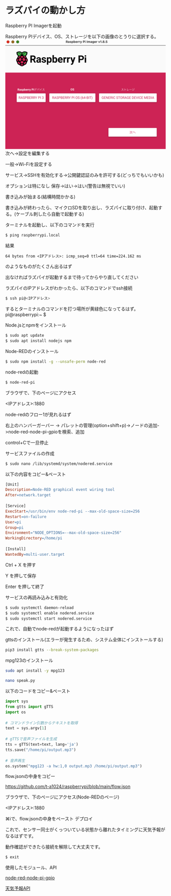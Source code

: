 # ラズパイの動かし方
Raspberry PI Imagerを起動

Raspberry PIデバイス、OS、ストレージを以下の画像のとうりに選択する。
![初期設定](スクリーンショット%202024-12-26%2023.29.32.png)
次へ->設定を編集する

一般->Wi-Fiを設定する

サービス->SSHを有効化する->公開鍵認証のみを許可する(どっちでもいいかも)

オプションは特になし
保存->はい->はい(警告は無視でいい)

書き込みが始まる(結構時間かかる)

書き込みが終わったら、マイクロSDを取り出し、ラズパイに取り付け、起動する。(ケーブル刺したら自動で起動する)

ターミナルを起動し、以下のコマンドを実行
```bash
$ ping raspberrypi.local
```
結果
```
64 bytes from <IPアドレス>: icmp_seq=0 ttl=64 time=224.162 ms
```
のようなものがたくさん出るはず

出なければラズパイが起動するまで待ってからやり直してください

ラズパイのIPアドレスがわかったら、以下のコマンドでssh接続
```bash
$ ssh pi@<IPアドレス>
```
するとターミナルのコマンドを打つ場所が黄緑色になってるはず。
pi@raspberrypi:~ $

Node.jsとnpmをインストール
```bash
$ sudo apt update
$ sudo apt install nodejs npm
```
Node-REDのインストール
```bash
$ sudo npm install -g --unsafe-perm node-red
```
node-redの起動
```bash
$ node-red-pi
```
ブラウザで、下のページにアクセス

<IPアドレス>:1880

node-redのフロー1が見れるはず

右上のハンバーガーバー -> パレットの管理(option+shift+p)->ノードの追加->node-red-node-pi-gpioを検索、追加

control+Cで一旦停止

サービスファイルの作成
```bash
$ sudo nano /lib/systemd/system/nodered.service
```

以下の内容をコピー&ペースト
```makefile
[Unit]
Description=Node-RED graphical event wiring tool
After=network.target

[Service]
ExecStart=/usr/bin/env node-red-pi --max-old-space-size=256
Restart=on-failure
User=pi
Group=pi
Environment="NODE_OPTIONS=--max-old-space-size=256"
WorkingDirectory=/home/pi

[Install]
WantedBy=multi-user.target
```
Ctrl + X を押す

Y を押して保存

Enter を押して終了

サービスの再読み込みと有効化
```bash
$ sudo systemctl daemon-reload
$ sudo systemctl enable nodered.service
$ sudo systemctl start nodered.service
```

これで、自動でnode-redが起動するようになったはず

gttsのインストール(エラーが発生するため、システム全体にインストールする)
```bash
pip3 install gtts --break-system-packages
```
mpg123のインストール
```bash
sudo apt install -y mpg123
```

```bash
nano speak.py
```
以下のコードをコピー&ペースト

```python
import sys
from gtts import gTTS
import os

# コマンドライン引数からテキストを取得
text = sys.argv[1]

# gTTSで音声ファイルを生成
tts = gTTS(text=text, lang='ja')
tts.save("/home/pi/output.mp3")

# 音声再生
os.system("mpg123 -a hw:1,0 output.mp3 /home/pi/output.mp3")
```

flow.jsonの中身をコピー

https://github.com/t-a1024/raspberrypi/blob/main/flow.json

ブラウザで、下のページにアクセス(Node-REDのページ)

<IPアドレス>:1880

⌘iで、flow.jsonの中身をペースト
デプロイ

これで、センサー同士がくっついている状態から離れたタイミングに天気予報がなるはずです。

動作確認ができたら接続を解除して大丈夫です。
```bash
$ exit
```

使用したモジュール、API

[node-red-node-pi-gpio](https://github.com/node-red/node-red-nodes/tree/master/hardware/PiGpio)

[天気予報API](https://weather.tsukumijima.net/)
